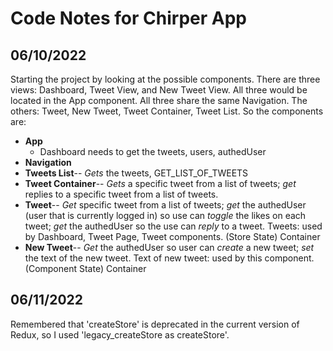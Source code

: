 # Code Notes for Chirper App

## 06/10/2022

Starting the project by looking at the possible components. There are three views: Dashboard, Tweet View, and New Tweet View. All three would be located in the App component. All three share the same Navigation. The others: Tweet, New Tweet, Tweet Container, Tweet List. So the components are:

- **App**
  - Dashboard needs to get the tweets, users, authedUser
- **Navigation**
- **Tweets List**-- _Gets_ the tweets, GET_LIST_OF_TWEETS
- **Tweet Container**-- _Gets_ a specific tweet from a list of tweets; _get_ replies to a specific tweet from a list of tweets.
- **Tweet**-- _Get_ specific tweet from a list of tweets; _get_ the authedUser (user that is currently logged in) so use can _toggle_ the likes on each tweet; _get_ the authedUser so the use can _reply_ to a tweet. Tweets: used by Dashboard, Tweet Page, Tweet components. (Store State) Container
- **New Tweet**-- _Get_ the authedUser so user can _create_ a new tweet; _set_ the text of the new tweet. Text of new tweet: used by this component. (Component State) Container

## 06/11/2022

Remembered that 'createStore' is deprecated in the current version of Redux, so I used 'legacy_createStore as createStore'.
